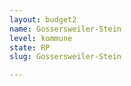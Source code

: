```yaml
---
layout: budget2
name: Gossersweiler-Stein
level: kommune
state: RP
slug: Gossersweiler-Stein

---
```




